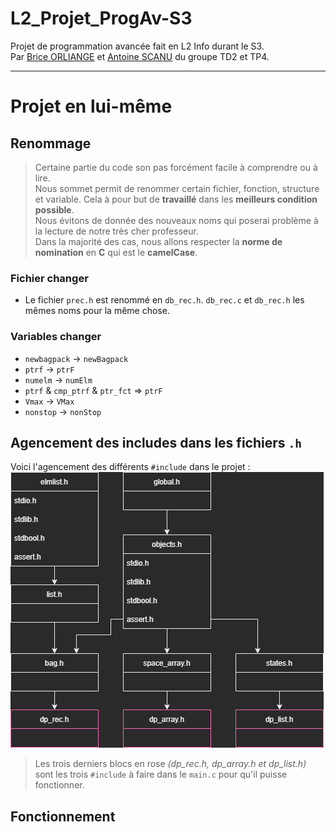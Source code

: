 # L2_Projet_ProgAv-S3

Projet de programmation avancée fait en L2 Info durant le S3.  
Par [Brice ORLIANGE](mailto:briceorl54580@gmail.com) et [Antoine SCANU](mailto:antoine.scanu1@gmail.com) du groupe TD2 et TP4.

________________________

# Projet en lui-même

## Renommage

> Certaine partie du code son pas forcément facile à comprendre ou à lire.  
> Nous sommet permit de renommer certain fichier, fonction, structure et variable. Cela à pour but de **travaillé** dans les **meilleurs condition possible**.  
> Nous évitons de donnée des nouveaux noms qui poserai problème à la lecture de notre très cher professeur.  
> Dans la majorité des cas, nous allons respecter la **norme de nomination** en **C** qui est le **camelCase**.

### Fichier changer

- Le fichier `prec.h` est renommé en `db_rec.h`. `db_rec.c` et `db_rec.h` les mêmes noms pour la même chose.

### Variables changer

- `newbagpack` -> `newBagpack`
- `ptrf` -> `ptrF`
- `numelm` -> `numElm`
- `ptrf` & `cmp_ptrf` & `ptr_fct` => `ptrF`
- `Vmax` -> `VMax`
- `nonstop` -> `nonStop`

## Agencement des includes dans les fichiers `.h`

Voici l'agencement des différents `#include` dans le projet :  
![L'image n'a pas réussi à se charger (image/Projet_ProgAv_Gestion_des_.h.drawio.png)](image/Projet_ProgAv_Gestion_des_.h.drawio.png)  
> Les trois derniers blocs en rose _(dp_rec.h, dp_array.h et dp_list.h)_ sont les trois `#include` à faire dans le `main.c` pour qu'il puisse fonctionner.

## Fonctionnement

###